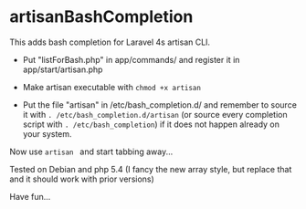 artisanBashCompletion
=====================

This adds bash completion for Laravel 4s artisan CLI.

- Put "listForBash.php" in app/commands/ and register it in app/start/artisan.php

- Make artisan executable with `chmod +x artisan`

- Put the file "artisan" in /etc/bash_completion.d/ and remember to source it with `. /etc/bash_completion.d/artisan` (or source every completion script with `. /etc/bash_completion`) if it does not happen already on your system.

Now use `artisan ` and start tabbing away...

Tested on Debian and php 5.4 (I fancy the new array style, but replace that and it should work with prior versions)

Have fun...

